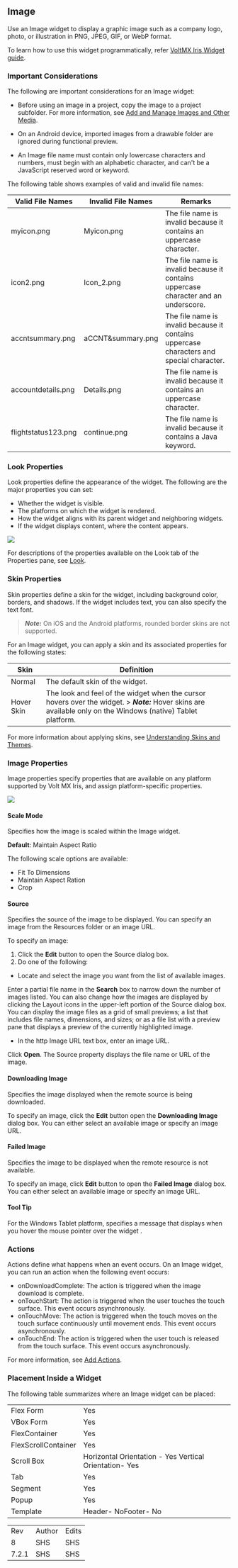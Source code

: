                            


Image
-----

Use an Image widget to display a graphic image such as a company logo, photo, or illustration in PNG, JPEG, GIF, or WebP format.

To learn how to use this widget programmatically, refer [VoltMX Iris Widget guide](../../../Iris/iris_widget_prog_guide/Content/Image.md).

### Important Considerations

The following are important considerations for an Image widget:

*   Before using an image in a project, copy the image to a project subfolder. For more information, see [Add and Manage Images and Other Media](Adding_and_Managing_Images.md).
*   On an Android device, imported images from a drawable folder are ignored during functional preview.
    
*   An Image file name must contain only lowercase characters and numbers, must begin with an alphabetic character, and can't be a JavaScript reserved word or keyword.

The following table shows examples of valid and invalid file names:

  
| Valid File Names | Invalid File Names | Remarks |
| --- | --- | --- |
| myicon.png | Myicon.png | The file name is invalid because it contains an uppercase character. |
| icon2.png | Icon\_2.png | The file name is invalid because it contains uppercase character and an underscore. |
| accntsummary.png | aCCNT&summary.png | The file name is invalid because it contains uppercase characters and special character. |
| accountdetails.png | Details.png | The file name is invalid because it contains an uppercase character. |
| flightstatus123.png | continue.png | The file name is invalid because it contains a Java keyword. |

### Look Properties

Look properties define the appearance of the widget. The following are the major properties you can set:

*   Whether the widget is visible.
*   The platforms on which the widget is rendered.
*   How the widget aligns with its parent widget and neighboring widgets.
*   If the widget displays content, where the content appears.

![](Resources/Images/Image_look.png)

For descriptions of the properties available on the Look tab of the Properties pane, see [Look](Look.md#Flex).

### Skin Properties

Skin properties define a skin for the widget, including background color, borders, and shadows. If the widget includes text, you can also specify the text font.

> **_Note:_** On iOS and the Android platforms, rounded border skins are not supported.

For an Image widget, you can apply a skin and its associated properties for the following states:

  
| Skin | Definition |
| --- | --- |
| Normal | The default skin of the widget. |
| Hover Skin | The look and feel of the widget when the cursor hovers over the widget. > **_Note:_** Hover skins are available only on the Windows (native) Tablet platform. |

For more information about applying skins, see [Understanding Skins and Themes](Customizing_the_Look_and_Feel_with_Skins.md).

### Image Properties

Image properties specify properties that are available on any platform supported by Volt MX Iris, and assign platform-specific properties.

![](Resources/Images/image_wsp.png)

#### Scale Mode

Specifies how the image is scaled within the Image widget.

**Default**: Maintain Aspect Ratio

The following scale options are available:

*   Fit To Dimensions
*   Maintain Aspect Ration
*   Crop

#### Source

Specifies the source of the image to be displayed. You can specify an image from the Resources folder or an image URL.

To specify an image:

1.  Click the **Edit** button to open the Source dialog box.
2.  Do one of the following:

*   Locate and select the image you want from the list of available
    images.

   Enter a partial file name in the **Search** box to narrow down the number of images listed. You can also change how the images are displayed by clicking the Layout icons in the upper-left portion of the Source dialog box. You can display the image files as a grid of small previews; a list that includes file names, dimensions, and sizes; or as a file list with a preview pane that displays a preview of the currently highlighted image.

*   In the http Image URL text box, enter an image URL.

Click **Open**. The Source property displays the file name or URL of the image.

#### Downloading Image

Specifies the image displayed when the remote source is being downloaded.

To specify an image, click the **Edit** button open the **Downloading Image** dialog box. You can either select an available image or specify an image URL.

#### Failed Image

Specifies the image to be displayed when the remote resource is not available.

To specify an image, click **Edit** button to open the **Failed Image** dialog box. You can either select an available image or specify an image URL.

#### Tool Tip

For the Windows Tablet platform, specifies a message that displays when you hover the mouse pointer over the widget .

### Actions

Actions define what happens when an event occurs. On an Image widget, you can run an action when the following event occurs:

*   onDownloadComplete: The action is triggered when the image download is complete.
*   onTouchStart: The action is triggered when the user touches the touch surface. This event occurs asynchronously.
*   onTouchMove: The action is triggered when the touch moves on the touch surface continuously until movement ends. This event occurs asynchronously.
*   onTouchEnd: The action is triggered when the user touch is released from the touch surface. This event occurs asynchronously.

For more information, see [Add Actions](working_with_Action_Editor.md).

### Placement Inside a Widget

The following table summarizes where an Image widget can be placed:

<table style="mc-table-style: url('Resources/TableStyles/Basic.css');" class="TableStyle-Basic" cellspacing="0"><colgroup><col class="TableStyle-Basic-Column-Column1"> <col class="TableStyle-Basic-Column-Column1"></colgroup><tbody><tr class="TableStyle-Basic-Body-Body1"><td class="TableStyle-Basic-BodyE-Column1-Body1">Flex Form</td><td class="TableStyle-Basic-BodyD-Column1-Body1">Yes</td></tr><tr class="TableStyle-Basic-Body-Body1"><td class="TableStyle-Basic-BodyE-Column1-Body1">VBox Form</td><td class="TableStyle-Basic-BodyD-Column1-Body1">Yes</td></tr><tr class="TableStyle-Basic-Body-Body1"><td class="TableStyle-Basic-BodyE-Column1-Body1">FlexContainer</td><td class="TableStyle-Basic-BodyD-Column1-Body1">Yes</td></tr><tr class="TableStyle-Basic-Body-Body1"><td class="TableStyle-Basic-BodyE-Column1-Body1">FlexScrollContainer</td><td class="TableStyle-Basic-BodyD-Column1-Body1">Yes</td></tr><tr class="TableStyle-Basic-Body-Body1"><td class="TableStyle-Basic-BodyE-Column1-Body1">Scroll Box</td><td class="TableStyle-Basic-BodyD-Column1-Body1">Horizontal Orientation - Yes Vertical Orientation- Yes</td></tr><tr class="TableStyle-Basic-Body-Body1"><td class="TableStyle-Basic-BodyE-Column1-Body1">Tab</td><td class="TableStyle-Basic-BodyD-Column1-Body1">Yes</td></tr><tr class="TableStyle-Basic-Body-Body1"><td class="TableStyle-Basic-BodyE-Column1-Body1">Segment</td><td class="TableStyle-Basic-BodyD-Column1-Body1">Yes</td></tr><tr class="TableStyle-Basic-Body-Body1"><td class="TableStyle-Basic-BodyE-Column1-Body1">Popup</td><td class="TableStyle-Basic-BodyD-Column1-Body1">Yes</td></tr><tr class="TableStyle-Basic-Body-Body1"><td class="TableStyle-Basic-BodyB-Column1-Body1">Template&nbsp;</td><td class="TableStyle-Basic-BodyA-Column1-Body1">Header- NoFooter- No</td></tr></tbody></table>

<table style="margin-left: 0;margin-right: auto;mc-table-style: url]('Resources/TableStyles/RevisionTable.css');" class="TableStyle-RevisionTable" cellspacing="0" data-mc-conditions="Default.md5 Only"><colgroup><col class="TableStyle-RevisionTable-Column-Column1" style="width: 26px;"> <col class="TableStyle-RevisionTable-Column-Column1"> <col class="TableStyle-RevisionTable-Column-Column1"></colgroup><tbody><tr class="TableStyle-RevisionTable-Body-Body1"><td class="TableStyle-RevisionTable-BodyE-Column1-Body1" data-mc-conditions="Default.HTML5 Only">Rev</td><td class="TableStyle-RevisionTable-BodyE-Column1-Body1" data-mc-conditions="Default.HTML5 Only">Author</td><td class="TableStyle-RevisionTable-BodyD-Column1-Body1" data-mc-conditions="Default.HTML5 Only">Edits</td></tr><tr class="TableStyle-RevisionTable-Body-Body1"><td class="TableStyle-RevisionTable-BodyE-Column1-Body1" data-mc-conditions="Default.HTML5 Only">8</td><td class="TableStyle-RevisionTable-BodyE-Column1-Body1" data-mc-conditions="Default.HTML5 Only">SHS</td><td class="TableStyle-RevisionTable-BodyD-Column1-Body1" data-mc-conditions="Default.HTML5 Only">SHS</td></tr><tr class="TableStyle-RevisionTable-Body-Body1"><td class="TableStyle-RevisionTable-BodyB-Column1-Body1" data-mc-conditions="Default.HTML5 Only">7.2.1</td><td class="TableStyle-RevisionTable-BodyB-Column1-Body1" data-mc-conditions="Default.HTML5 Only">SHS</td><td class="TableStyle-RevisionTable-BodyA-Column1-Body1" data-mc-conditions="Default.HTML5 Only">SHS</td></tr></tbody></table>
